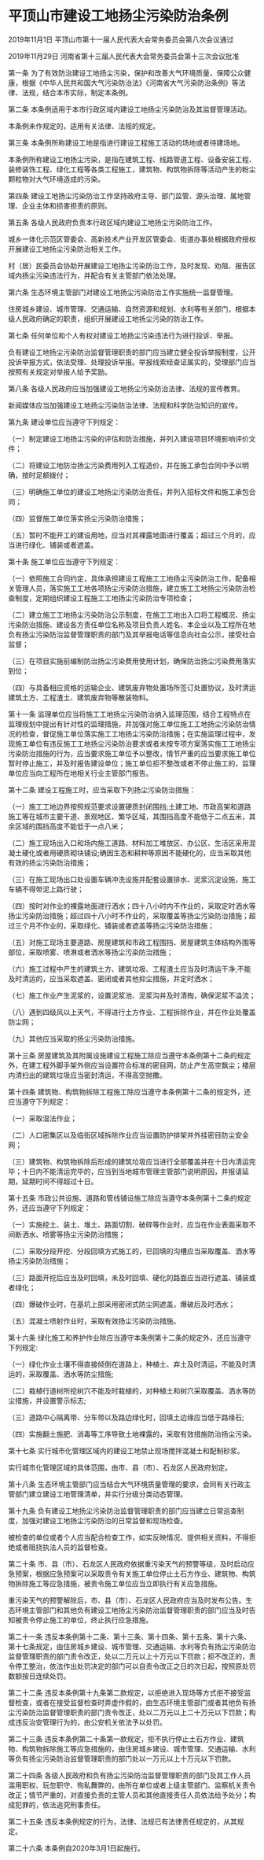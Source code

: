 # 平顶山市建设工地扬尘污染防治条例

2019年11月1日 平顶山市第十一届人民代表大会常务委员会第八次会议通过

2019年11月29日 河南省第十三届人民代表大会常务委员会第十三次会议批准



第一条 为了有效防治建设工地扬尘污染，保护和改善大气环境质量，保障公众健康，根据《中华人民共和国大气污染防治法》《河南省大气污染防治条例》等法律、法规，结合本市实际，制定本条例。

第二条 本条例适用于本市行政区域内建设工地扬尘污染防治及其监督管理活动。

本条例未作规定的，适用有关法律、法规的规定。

第三条 本条例所称建设工地是指进行建设工程施工活动的场地或者待建场地。

本条例所称建设工地扬尘污染，是指在建筑工程、线路管道工程、设备安装工程、装修装饰工程、绿化工程等各类工程施工，建筑物、构筑物拆除等活动产生的粉尘颗粒物对大气环境造成的污染。

第四条 建设工地扬尘污染防治工作坚持政府主导、部门监管、源头治理、属地管理、企业主体和损害担责的原则。

第五条 各级人民政府负责本行政区域内建设工地扬尘污染防治工作。

城乡一体化示范区管委会、高新技术产业开发区管委会、街道办事处根据政府授权开展建设工地扬尘污染防治相关工作。

村（居）民委员会协助开展建设工地扬尘污染防治工作，及时发现、劝阻、报告区域内扬尘污染违法行为，并配合有关主管部门依法处理。

第六条 生态环境主管部门对建设工地扬尘污染防治工作实施统一监督管理。

住房城乡建设、城市管理、交通运输、自然资源和规划、水利等有关部门，根据本级人民政府确定的职责，组织开展建设工地扬尘污染的防治工作。

第七条 任何单位和个人有权对建设工地扬尘污染违法行为进行投诉、举报。

负有建设工地扬尘污染防治监督管理职责的部门应当建立健全投诉举报制度，公开投诉举报方式，依法受理、处理投诉举报。举报线索经查证属实的，受理部门应当按照有关规定对举报人给予奖励。

第八条 各级人民政府应当加强建设工地扬尘污染防治法律、法规的宣传教育。

新闻媒体应当加强建设工地扬尘污染防治法律、法规和科学防治知识的宣传。

第九条 建设单位应当遵守下列规定：

（一）制定建设工地扬尘污染的评估和防治措施，并列入建设项目环境影响评价文件；

（二）将建设工地防治扬尘污染费用列入工程造价，并在施工承包合同中予以明确，按时足额拨付；

（三）明确施工单位的建设工地扬尘污染防治责任，并列入招标文件和施工承包合同；

（四）监督施工单位落实扬尘污染防治措施；

（五）暂时不能开工的建设用地，应当对其裸露地面进行覆盖；超过三个月的，应当进行绿化、铺装或者遮盖。

第十条 施工单位应当遵守下列规定：

（一）依照施工合同约定，具体承担建设工程施工工地扬尘污染防治工作，配备相关管理人员，落实施工工地各项扬尘污染防治措施，建立施工工地扬尘污染防治检查制度，定期组织建设工程施工工地扬尘污染防治专项检查；

（二）建立施工工地扬尘污染防治公示制度，在施工工地出入口将工程概况、扬尘污染防治措施、建设各方责任单位名称及项目负责人姓名、本企业以及工程所在地负有扬尘污染防治监督管理职责的部门及其举报电话等信息向社会公示，接受社会监督；

（三）在项目实施前编制防治扬尘污染费用使用计划，确保防治扬尘污染费用落实到位；

（四）与具备相应资格的运输企业、建筑废弃物处置场所签订处置协议，及时清运建筑土方、工程渣土、建筑废弃物等散装物料。

第十一条 监理单位应当将施工工地扬尘污染防治纳入监理范围，结合工程特点在监理规划中提出有针对性的监理措施，并加强对施工单位施工工地扬尘污染防治情况的检查，督促施工单位落实施工工地扬尘污染防治措施；在实施监理过程中，发现施工单位有违反施工工地扬尘污染防治要求或者未按专项方案落实施工工地扬尘污染防治措施的行为，应当要求施工单位予以整改，情节严重的应当要求施工单位暂时停止施工，并及时报告建设单位；施工单位拒不整改或者不停止施工的，监理单位应当向工程所在地相关行业主管部门报告。

第十二条 建设工程施工时，应当采取下列扬尘污染防治措施：

（一）施工工地边界按照规范要求设置硬质封闭围挡;土建工地、市政高架和道路施工等在城市主要干道、景观地区、繁华区域，其围挡高度不能低于二点五米，其余区域的围挡高度不能低于一点八米；

（二）施工现场出入口和场内施工道路、材料加工堆放区、办公区、生活区采用混凝土硬化或者用硬质砌块铺设;确因生态和耕种等原因不能硬化的，应当采取其他有效的扬尘污染防治措施；

（三）在施工现场出口处设置车辆冲洗设施并配套设置排水、泥浆沉淀设施，施工车辆不得带泥上路行驶；

（四）按时对作业的裸露地面进行洒水；四十八小时内不作业的，采取定时洒水等扬尘污染防治措施；超过四十八小时不作业的，采取覆盖等扬尘污染防治措施；超过三个月不作业的，采取绿化、铺装或者遮盖等扬尘污染防治措施；

（五）对施工现场主要道路、房屋建筑和市政工程围挡、房屋建筑主体结构外围等部位，采取喷雾、喷淋或者洒水等扬尘污染防治措施；

（六）施工过程中产生的建筑土方、建筑垃圾、工程渣土应当及时清运干净;不能及时清运的，应当采取遮盖、密闭或者其他抑尘措施，并定时洒水；

（七）施工作业产生泥浆的，设置泥浆池、泥浆沟并及时清掏，确保泥浆不溢流；

（八）遇到四级风以上天气，不得进行土方作业、工程拆除作业，并在作业处覆盖防尘网；

（九）其他应当采取的扬尘污染防治措施。

第十三条 房屋建筑及其附属设施建设工程施工除应当遵守本条例第十二条的规定外，在建工程外脚手架外侧应当设置符合标准的密目网，防止产生高空飘尘；楼层内清扫出的建筑垃圾应当密封清运，不得高空抛撒。

第十四条 建筑物、构筑物拆除工程施工除应当遵守本条例第十二条的规定外，还应当遵守下列规定：

（一）采取湿法作业；

（二）人口密集区以及临街区域拆除作业应当设置防护排架并外挂密目防尘安全网；

（三）建筑物、构筑物拆除后形成的建筑垃圾应当进行全部覆盖并在十日内清运完毕；十日内不能清运完毕的，应当到当地城市管理主管部门说明原因，并报请延期，延期时间不得超过十日。

第十五条 市政公共设施、道路和管线铺设施工除应当遵守本条例第十二条的规定外，还应当遵守下列规定：

（一）实施挖土、装土、堆土、路面切割、破碎等作业时，应当在作业表面采取不间断洒水、喷雾等扬尘污染防治措施；

（二）采取分段开挖、分段回填方式施工的，已回填的沟槽应当采取覆盖、洒水等扬尘污染防治措施；

（三）路面开挖后应当及时回填，未及时回填、硬化的路面应当进行遮盖、铺装或者绿化；

（四）爆破作业时，在基坑上部采用密闭式防尘网遮盖，爆破后及时洒水；

（五）混凝土喷射作业时，采取有效扬尘污染防治措施。

第十六条 绿化施工和养护作业除应当遵守本条例第十二条的规定外，还应当遵守下列规定:

（一）绿化作业土壤不得直接倾倒在道路上，种植土、弃土及时清运，不能及时清运的，采取覆盖、洒水等防尘措施;

（二）栽植行道树所挖树穴不能及时栽植的，对种植土和树穴采取覆盖、洒水等防尘措施，并设置警示标志;

（三）道路中心隔离带、分车带以及路边绿化时，回填土边缘应当低于路缘石;

（四）实施翻土施肥、消毒等工序导致土地裸露的，采取有效措施防治扬尘污染。

第十七条 实行城市化管理区域内的建设工地禁止现场搅拌混凝土和配制砂浆。

实行城市化管理区域的具体范围，由市、县（市）、石龙区人民政府划定。

第十八条 生态环境主管部门应当结合大气环境质量管理的要求，会同有关行政主管部门建立建设工地管理清单，并实行分级分类动态管理。

第十九条 负有建设工地扬尘污染防治监督管理职责的部门应当建立日常巡查制度，加强对建设工地扬尘污染防治的日常监督和现场检查。

被检查的单位或者个人应当配合检查工作，如实反映情况、提供相关资料，不得拒绝或者阻挠执法人员的监督检查。

第二十条 市、县（市）、石龙区人民政府依据重污染天气的预警等级，及时启动应急预案，根据应急预案可以采取责令有关施工单位停止土石方作业、建筑物、构筑物拆除施工等应急措施，被责令施工单位应当立即执行有关应急措施。

重污染天气的预警解除后，市、县（市）、石龙区人民政府应当及时发布公告。生态环境主管部门和其他负有建设工地扬尘污染防治监督管理职责的部门应当及时告知被责令停止施工的单位，终止执行应急措施。

第二十一条 违反本条例第十二条、第十三条、第十四条、第十五条、第十六条、第十七条规定，由住房城乡建设、城市管理、交通运输、水利等负有扬尘污染防治监督管理职责的部门责令改正，处以二万元以上十万元以下罚款；拒不改正的，责令停工整治，依法作出处罚决定的部门可以自责令改正之日的次日起，按照原处罚数额按日连续处罚。

第二十二条 违反本条例第十九条第二款规定，以拒绝进入现场等方式拒不接受监督检查，或者在接受监督检查时弄虚作假的，由生态环境主管部门或者其他负有扬尘污染防治监督管理职责的部门责令改正，处以二万元以上二十万元以下罚款；构成违反治安管理行为的，由公安机关依法予以处罚。

第二十三条 违反本条例第二十条第一款规定，拒不执行停止土石方作业、建筑物、构筑物拆除施工等应急措施的，由住房城乡建设、城市管理、交通运输、水利等负有扬尘污染防治监督管理职责的部门处以一万元以上十万元以下罚款。

第二十四条 各级人民政府和负有扬尘污染防治监督管理职责的部门及其工作人员滥用职权、玩忽职守、徇私舞弊的，由所在单位或者上级主管部门、监察机关责令改正；情节严重的，对直接负责的主管人员和其他直接责任人员依法给予处分；构成犯罪的，依法追究刑事责任。

第二十五条 违反本条例规定的行为，法律、法规已有法律责任规定的，从其规定。

第二十六条 本条例自2020年3月1日起施行。